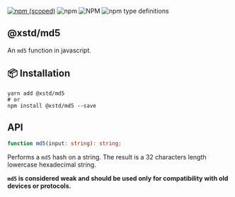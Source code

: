 [![npm (scoped)](https://img.shields.io/npm/v/@xstd/md5.svg)](https://www.npmjs.com/package/@xstd/md5)
![npm](https://img.shields.io/npm/dm/@xstd/md5.svg)
![NPM](https://img.shields.io/npm/l/@xstd/md5.svg)
![npm type definitions](https://img.shields.io/npm/types/@xstd/md5.svg)

## @xstd/md5

An `md5` function in javascript.

## 📦 Installation

```shell
yarn add @xstd/md5
# or
npm install @xstd/md5 --save
```


## API

```ts
function md5(input: string): string;
```

Performs a `md5` hash on a string. The result is a 32 characters length lowercase hexadecimal string.

**`md5` is considered weak and should be used only for compatibility with old devices or protocols.**
